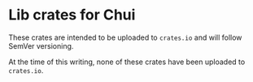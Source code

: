 # Lib crates for Chui

These crates are intended to be uploaded to `crates.io` and will follow SemVer versioning.

At the time of this writing, none of these crates have been uploaded to `crates.io`.
